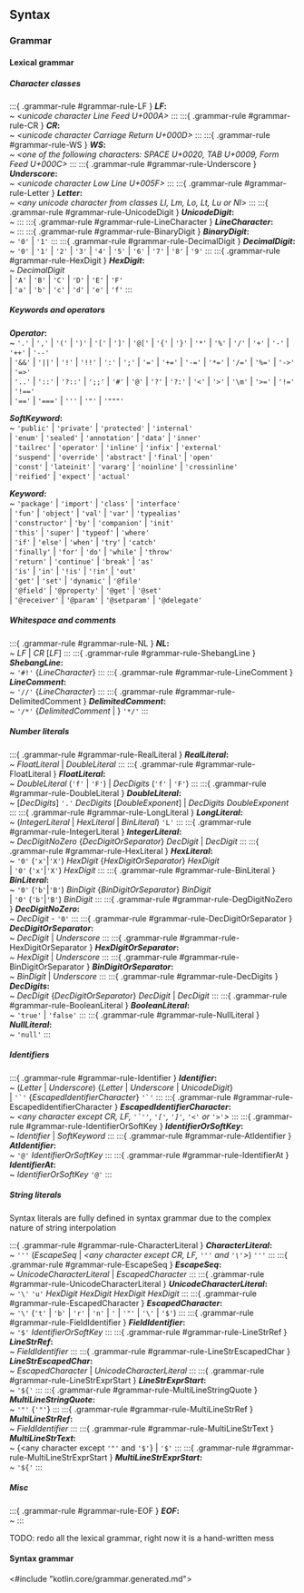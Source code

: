 ## Syntax

### Grammar

#### Lexical grammar

##### Character classes

:::{ .grammar-rule #grammar-rule-LF }
**_LF_:**  
  ~  _<unicode character Line Feed U+000A>_
:::
:::{ .grammar-rule #grammar-rule-CR }
**_CR_:**  
  ~  _<unicode character Carriage Return U+000D>_
:::
:::{ .grammar-rule #grammar-rule-WS }
**_WS_:**  
  ~  _<one of the following characters: SPACE U+0020, TAB U+0009, Form Feed U+000C>_
:::
:::{ .grammar-rule #grammar-rule-Underscore }
**_Underscore_:**  
  ~  _<unicode character Low Line U+005F>_
:::
:::{ .grammar-rule #grammar-rule-Letter }
**_Letter_:**  
  ~  _<any unicode character from classes Ll, Lm, Lo, Lt, Lu or Nl>_
:::
:::{ .grammar-rule #grammar-rule-UnicodeDigit }
**_UnicodeDigit_:**  
  ~  _<any unicode character from class Nd>_
:::
:::{ .grammar-rule #grammar-rule-LineCharacter }
**_LineCharacter_:**  
  ~  _<any unicode character excluding LF and CR>_
:::
:::{ .grammar-rule #grammar-rule-BinaryDigit }
**_BinaryDigit_:**  
  ~  `'0'` | `'1'`
:::
:::{ .grammar-rule #grammar-rule-DecimalDigit }
**_DecimalDigit_:**  
  ~  `'0'` | `'1'` | `'2'` | `'3'` | `'4'` | `'5'` | `'6'` | `'7'` | `'8'` | `'9'`
:::
:::{ .grammar-rule #grammar-rule-HexDigit }
**_HexDigit_:**  
  ~  _DecimalDigit_   
      | `'A'` | `'B'` | `'C'` | `'D'` | `'E'` | `'F'`   
      | `'a'` | `'b'` | `'c'` | `'d'` | `'e'` | `'f'`
:::

##### Keywords and operators

**_Operator_:**  
  ~  `'.'` | `','` | `'('` | `')'` | `'['` | `']'` | `'@['` | `'{'` | `'}'` | `'*'` | `'%'` | `'/'` | `'+'` | `'-'` | `'++'` | `'--'`   
      | `'&&'` | `'||'` | `'!'` | `'!!'` | `':'` | `';'` | `'='` | `'+='` | `'-='` | `'*='` | `'/='` | `'%='` | `'->'` | `'=>'`   
      | `'..'` | `'::'` | `'?::'` | `';;'` | `'#'` | `'@'` | `'?'` | `'?:'` | `'<'` | `'>'` | `'\m'` | `'>='` | `'!='` | `'!=='`   
      | `'=='` | `'==='` | `'''` | `'"'` | `'"""'`

**_SoftKeyword_:**  
  ~  `'public'` | `'private'` | `'protected'` | `'internal'`   
    | `'enum'` | `'sealed'` | `'annotation'` | `'data'` | `'inner'`   
    | `'tailrec'` | `'operator'` | `'inline'` | `'infix'` | `'external'`   
    | `'suspend'` | `'override'` | `'abstract'` | `'final'` | `'open'`   
    | `'const'` | `'lateinit'` | `'vararg'` | `'noinline'` | `'crossinline'`   
    | `'reified'` | `'expect'` | `'actual'`   

**_Keyword_:**  
  ~  `'package'` | `'import'` | `'class'` | `'interface'`   
    | `'fun'` | `'object'` | `'val'` | `'var'` | `'typealias'`   
    | `'constructor'` | `'by'` | `'companion'` | `'init'`   
    | `'this'` | `'super'` | `'typeof'` | `'where'`   
    | `'if'` | `'else'` | `'when'` | `'try'` | `'catch'`   
    | `'finally'` | `'for'` | `'do'` | `'while'` | `'throw'`   
    | `'return'` | `'continue'` | `'break'` | `'as'`   
    | `'is'` | `'in'` | `'!is'` | `'!in'` | `'out'`   
    | `'get'` | `'set'` | `'dynamic'` | `'@file'`   
    | `'@field'` | `'@property'` | `'@get'` | `'@set'`   
    | `'@receiver'` | `'@param'` | `'@setparam'` | `'@delegate'`   

##### Whitespace and comments

:::{ .grammar-rule #grammar-rule-NL }
**_NL_:**  
  ~  _LF_ | _CR_ [_LF_]
:::
:::{ .grammar-rule #grammar-rule-ShebangLine }
**_ShebangLine_:**  
  ~  `'#!'` {_LineCharacter_}
:::
:::{ .grammar-rule #grammar-rule-LineComment }
**_LineComment_:**  
  ~  `'//'` {_LineCharacter_}
:::
:::{ .grammar-rule #grammar-rule-DelimitedComment }
**_DelimitedComment_:**  
  ~  `'/*'` {_DelimitedComment_ | <any character>} `'*/'`
:::

##### Number literals

:::{ .grammar-rule #grammar-rule-RealLiteral }
**_RealLiteral_:**  
  ~  _FloatLiteral_ | _DoubleLiteral_
:::
:::{ .grammar-rule #grammar-rule-FloatLiteral }
**_FloatLiteral_:**  
  ~  _DoubleLiteral_ (`'f'` | `'F'`)
      | _DecDigits_ (`'f'` | `'F'`)
:::
:::{ .grammar-rule #grammar-rule-DoubleLiteral }
**_DoubleLiteral_:**  
  ~  [_DecDigits_] `'.'` _DecDigits_ [_DoubleExponent_]
      | _DecDigits_ _DoubleExponent_
:::
:::{ .grammar-rule #grammar-rule-LongLiteral }
**_LongLiteral_:**  
  ~  (_IntegerLiteral_ | _HexLiteral_ | _BinLiteral_) `'L'`
:::
:::{ .grammar-rule #grammar-rule-IntegerLiteral }
**_IntegerLiteral_:**  
  ~  _DecDigitNoZero_ {_DecDigitOrSeparator_} _DecDigit_
      | _DecDigit_
:::
:::{ .grammar-rule #grammar-rule-HexLiteral }
**_HexLiteral_:**  
  ~  `'0'` (`'x'`|`'X'`) _HexDigit_ {_HexDigitOrSeparator_} _HexDigit_   
      | `'0'` (`'x'`|`'X'`) _HexDigit_
:::
:::{ .grammar-rule #grammar-rule-BinLiteral }
**_BinLiteral_:**  
  ~  `'0'` (`'b'`|`'B'`) _BinDigit_ {_BinDigitOrSeparator_} _BinDigit_   
      | `'0'` (`'b'`|`'B'`) _BinDigit_
:::
:::{ .grammar-rule #grammar-rule-DegDigitNoZero }
**_DecDigitNoZero_:**  
  ~  _DecDigit_ - `'0'`
:::
:::{ .grammar-rule #grammar-rule-DecDigitOrSeparator }
**_DecDigitOrSeparator_:**  
  ~  _DecDigit_ | _Underscore_
:::
:::{ .grammar-rule #grammar-rule-HexDigitOrSeparator }
**_HexDigitOrSeparator_:**  
  ~  _HexDigit_ | _Underscore_
:::
:::{ .grammar-rule #grammar-rule-BinDigitOrSeparator }
**_BinDigitOrSeparator_:**  
  ~  _BinDigit_ | _Underscore_
:::
:::{ .grammar-rule #grammar-rule-DecDigits }
**_DecDigits_:**  
  ~  _DecDigit_ {_DecDigitOrSeparator_} _DecDigit_ | _DecDigit_
:::
:::{ .grammar-rule #grammar-rule-BooleanLiteral }
**_BooleanLiteral_:**  
  ~  `'true'` | `'false'`
:::
:::{ .grammar-rule #grammar-rule-NullLiteral }
**_NullLiteral_:**  
  ~  `'null'`
:::

##### Identifiers

:::{ .grammar-rule #grammar-rule-Identifier }
**_Identifier_:**  
  ~  (_Letter_ | _Underscore_) {_Letter_ | _Underscore_ | _UnicodeDigit_}   
      | `` '`' `` {_EscapedIdentifierCharacter_} `` '`' ``
:::
:::{ .grammar-rule #grammar-rule-EscapedIdentifierCharacter }
**_EscapedIdentifierCharacter_:**  
  ~  _<any character except CR, LF, `` '`'' ``, `'['`, `']'`, `'<'` or `'>'`>_
:::
:::{ .grammar-rule #grammar-rule-IdentifierOrSoftKey }
**_IdentifierOrSoftKey_:**  
  ~  _Identifier_ | _SoftKeyword_
:::
:::{ .grammar-rule #grammar-rule-AtIdentifier }
**_AtIdentifier_:**  
  ~  `'@'` _IdentifierOrSoftKey_
:::
:::{ .grammar-rule #grammar-rule-IdentifierAt }
**_IdentifierAt_:**  
  ~  _IdentifierOrSoftKey_ `'@'`
:::

##### String literals

Syntax literals are fully defined in syntax grammar due to the complex nature of string interpolation

:::{ .grammar-rule #grammar-rule-CharacterLiteral }
**_CharacterLiteral_:**  
  ~  `'''` (_EscapeSeq_ | _<any character except CR, LF, `'''` and `'\'`>_) `'''`
:::
:::{ .grammar-rule #grammar-rule-EscapeSeq }
**_EscapeSeq_:**  
  ~  _UnicodeCharacterLiteral_ | _EscapedCharacter_
:::
:::{ .grammar-rule #grammar-rule-UnicodeCharacterLiteral }
**_UnicodeCharacterLiteral_:**  
  ~  `'\'` `'u'` _HexDigit_ _HexDigit_ _HexDigit_ _HexDigit_
:::
:::{ .grammar-rule #grammar-rule-EscapedCharacter }
**_EscapedCharacter_:**  
  ~  `'\'` (`'t'` | `'b'` | `'r'` | `'n'` | `'` | `'"'` | `'\'` | `'$'`)
:::
:::{ .grammar-rule #grammar-rule-FieldIdentifier }
**_FieldIdentifier_:**  
  ~  `'$'` _IdentifierOrSoftKey_
:::
:::{ .grammar-rule #grammar-rule-LineStrRef }
**_LineStrRef_:**  
  ~  _FieldIdentifier_
:::
:::{ .grammar-rule #grammar-rule-LineStrEscapedChar }
**_LineStrEscapedChar_:**  
  ~  _EscapedCharacter_ | _UnicodeCharacterLiteral_
:::
:::{ .grammar-rule #grammar-rule-LineStrExprStart }
**_LineStrExprStart_:**  
  ~  `'${'`
:::
:::{ .grammar-rule #grammar-rule-MultiLineStringQuote }
**_MultiLineStringQuote_:**  
  ~  `'"'` {`'"'`}
:::
:::{ .grammar-rule #grammar-rule-MultiLineStrRef }
**_MultiLineStrRef_:**  
  ~  _FieldIdentifier_
:::
:::{ .grammar-rule #grammar-rule-MultiLineStrText }
**_MultiLineStrText_:**  
  ~  {<any character except `'"'` and `'$'`} | `'$'`
:::
:::{ .grammar-rule #grammar-rule-MultiLineStrExprStart }
**_MultiLineStrExprStart_:**  
  ~  `'${'`
:::

##### Misc

:::{ .grammar-rule #grammar-rule-EOF }
**_EOF_:**  
  ~  _<end of input>_
:::

TODO: redo all the lexical grammar, right now it is a hand-written mess

#### Syntax grammar

<#include "kotlin.core/grammar.generated.md">
